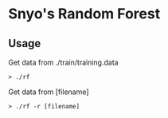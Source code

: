 # **Snyo**'s Random Forest


## Usage

Get data from ./train/training.data

	> ./rf 

Get data from [filename]

	> ./rf -r [filename]



